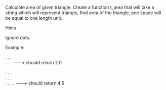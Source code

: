 Calculate area of given triangle. Create a function t_area that will take a string which will represent triangle, find area of the triangle, one space will be equal to one length unit.

Hints

Ignore dots.

Example:

.
.      .  
.      .       .      ---> should return 2.0

.
.      .  
.      .       .     
.      .       .      .      ---> should return 4.5